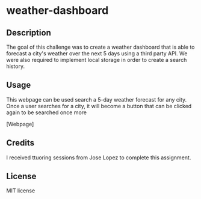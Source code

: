 # weather-dashboard

## Description

The goal of this challenge was to create a weather dashboard that is able to forecast a city's weather over the next 5 days using a third party API. We were also required to implement local storage in order to create a search history.

## Usage

This webpage can be used search a 5-day weather forecast for any city. Once a user searches for a city, it will become a button that can be clicked again to be searched once more

[Webpage] 


## Credits
I received ttuoring sessions from Jose Lopez to complete this assignment.

## License

MIT license